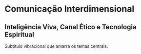 # Comunicação Interdimensional
## Inteligência Viva, Canal Ético e Tecnologia Espiritual

Subtítulo vibracional que amarra os temas centrais.
